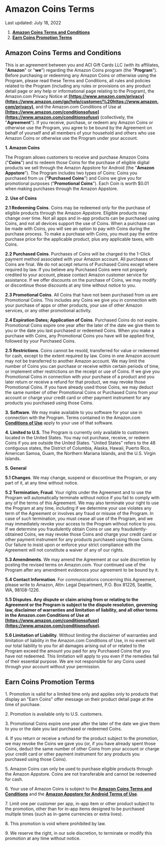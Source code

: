 Amazon Coins Terms
==================

Last updated: July 18, 2022

  

1.  **[Amazon Coins Terms and Conditions](#GUID-CDB99F5A-086E-4AA2-932E-2F0035862479__GUID-EB78D674-3B4F-462E-B80D-4CC55C7D87B4)**
2.  **[Earn Coins Promotion Terms](#GUID-CDB99F5A-086E-4AA2-932E-2F0035862479__GUID-D207AC00-866B-485F-8611-D6E54084D9B3)**

Amazon Coins Terms and Conditions
---------------------------------

This is an agreement between you and ACI Gift Cards LLC (with its affiliates, "**Amazon**" or "**we**") regarding the Amazon Coins program (the "**Program**"). Before purchasing or redeeming any Amazon Coins or otherwise using the Program, please read these Terms and Conditions, all rules and policies related to the Program (including any rules or provisions on any product detail page or any help or informational page relating to the Program), the Amazon.com Privacy Notice at **[https://www.amazon.com/privacy](https://www.amazon.com/gp/help/customer/%20https://www.amazon.com/privacy)**, and the Amazon.com Conditions of Use at **[https://www.amazon.com/conditionsofuse](https://www.amazon.com/conditionsofuse)** (collectively, the "**Agreement**"). If you receive, purchase, or redeem any Amazon Coins or otherwise use the Program, you agree to be bound by the Agreement on behalf of yourself and all members of your household and others who use Amazon Coins or otherwise use the Program under your account.

**1\. Amazon Coins**

The Program allows customers to receive and purchase Amazon Coins ("**Coins**") and to redeem those Coins for the purchase of eligible digital products we sell through the Amazon Appstore for Android (the "**Amazon Appstore**"). The Program includes two types of Coins: Coins you purchased from us (**"Purchased Coins**") and Coins we give you for promotional purposes ("**Promotional Coins**"). Each Coin is worth $0.01 when making purchases through the Amazon Appstore.

**2\. Use of Coins**

**2.1 Redeeming Coins**. Coins may be redeemed only for the purchase of eligible products through the Amazon Appstore. Eligible products may change over time. Not all apps and in-app products can be purchased using Coins, and not all devices support the use of Coins. When a purchase can be made with Coins, you will see an option to pay with Coins during the purchase process. To make a purchase with Coins, you must pay the entire purchase price for the applicable product, plus any applicable taxes, with Coins.

**2.2 Purchased Coins**. Purchases of Coins will be charged to the 1-Click payment method associated with your Amazon account. All purchases of Coins are final. We do not accept returns of Purchased Coins except where required by law. If you believe any Purchased Coins were not properly credited to your account, please contact Amazon customer service for assistance. If we offer discounts on the purchase of Coins, we may modify or discontinue those discounts at any time without notice to you.

**2.3 Promotional Coins**. All Coins that have not been purchased from us are Promotional Coins. This includes any Coins we give you in connection with your purchase of apps or other products, your use of other Amazon services, or any other promotional activity.

**2.4 Expiration Dates; Application of Coins**. Purchased Coins do not expire. Promotional Coins expire one year after the later of the date we give them to you or the date you last purchased or redeemed Coins. When you make a purchase with Coins, any Promotional Coins you have will be applied first, followed by your Purchased Coins.

**2.5 Restrictions**. Coins cannot be resold, transferred for value or redeemed for cash, except to the extent required by law. Coins in one Amazon account may not be transferred to another Amazon account. We may limit the number of Coins you can purchase or receive within certain periods of time, or implement other restrictions on the receipt or use of Coins. If we give you Promotional Coins in connection with your purchase of a product and you later return or receive a refund for that product, we may revoke those Promotional Coins. If you have already used those Coins, we may deduct the same number of other Promotional Coins or Purchased Coins from your account or charge your credit card or other payment instrument for any products you purchased using those Coins.

**3\. Software**. We may make available to you software for your use in connection with the Program. Terms contained in the Amazon.com **[Conditions of Use](https://www.amazon.com/conditionsofuse)** apply to your use of that software.

**4\. Limited to U.S.** The Program is currently only available to customers located in the United States. You may not purchase, receive, or redeem Coins if you are outside the United States. "United States" refers to the 48 contiguous states, the District of Columbia, Alaska, Hawaii, Puerto Rico, American Samoa, Guam, the Northern Mariana Islands, and the U.S. Virgin Islands.

**5\. General**

**5.1 Changes**. We may change, suspend or discontinue the Program, or any part of it, at any time without notice.

**5.2 Termination; Fraud**. Your rights under the Agreement and to use the Program will automatically terminate without notice if you fail to comply with any of the terms of this Agreement. We may also terminate your right to use the Program at any time, including if we determine your use violates any term of the Agreement or involves any fraud or misuse of the Program. In case of such termination, you must cease all use of the Program, and we may immediately revoke your access to the Program without notice to you. If we determine you fraudulently obtain Coins or use any fraudulently-obtained Coins, we may revoke those Coins and charge your credit card or other payment instrument for any products purchased using those Coins. Our failure to insist upon or enforce your strict compliance with the Agreement will not constitute a waiver of any of our rights.

**5.3 Amendments**. We may amend the Agreement at our sole discretion by posting the revised terms on Amazon.com. Your continued use of the Program after any amendment evidences your agreement to be bound by it.

**5.4 Contact Information**. For communications concerning this Agreement, please write to Amazon, Attn: Legal Department, P.O. Box 81226, Seattle, WA, 98108-1226.

**5.5 Disputes. Any dispute or claim arising from or relating to the Agreement or the Program is subject to the dispute resolution, governing law, disclaimer of warranties and limitation of liability, and all other terms in the Amazon.com Conditions of Use at [https://www.amazon.com/conditionsofuse](https://www.amazon.com/conditionsofuse).**

**5.6 Limitation of Liability**. Without limiting the disclaimer of warranties and limitation of liability in the Amazon.com Conditions of Use, in no event will our total liability to you for all damages arising out of or related to the Program exceed the amount you paid for any Purchased Coins that you have not redeemed. This limitation will apply to you even if the remedies fail of their essential purpose. We are not responsible for any Coins used through your account without your permission.

Earn Coins Promotion Terms
--------------------------

1\. Promotion is valid for a limited time only and applies only to products that display an "Earn Coins" offer message on their product detail page at the time of purchase.

2\. Promotion is available only to U.S. customers.

3\. Promotional Coins expire one year after the later of the date we give them to you or the date you last purchased or redeemed Coins.

4\. If you return or receive a refund for the product subject to the promotion, we may revoke the Coins we gave you (or, if you have already spent those Coins, deduct the same number of other Coins from your account or charge your credit card or other payment instrument for any products you purchased using those Coins).

5\. Amazon Coins can only be used to purchase eligible products through the Amazon Appstore. Coins are not transferable and cannot be redeemed for cash.

6\. Your use of Amazon Coins is subject to the **[Amazon Coins Terms and Conditions](#GUID-CDB99F5A-086E-4AA2-932E-2F0035862479__GUID-EB78D674-3B4F-462E-B80D-4CC55C7D87B4)** and the **[Amazon Appstore for Android Terms of Use](https://www.amazon.com/gp/help/customer/display.html?nodeId=201485660)**.

7\. Limit one per customer per app, in-app item or other product subject to the promotion, other than for in-app items designed to be purchased multiple times (such as in-game currencies or extra lives).

8\. This promotion is void where prohibited by law.

9\. We reserve the right, in our sole discretion, to terminate or modify this promotion at any time without notice.